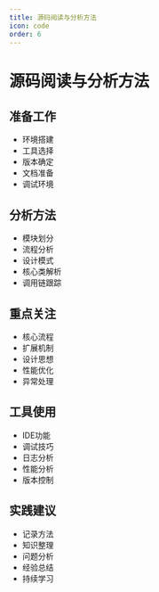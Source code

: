 ```yaml
---
title: 源码阅读与分析方法
icon: code
order: 6
---
```


# 源码阅读与分析方法

## 准备工作
- 环境搭建
- 工具选择
- 版本确定
- 文档准备
- 调试环境

## 分析方法
- 模块划分
- 流程分析
- 设计模式
- 核心类解析
- 调用链跟踪

## 重点关注
- 核心流程
- 扩展机制
- 设计思想
- 性能优化
- 异常处理

## 工具使用
- IDE功能
- 调试技巧
- 日志分析
- 性能分析
- 版本控制

## 实践建议
- 记录方法
- 知识整理
- 问题分析
- 经验总结
- 持续学习
